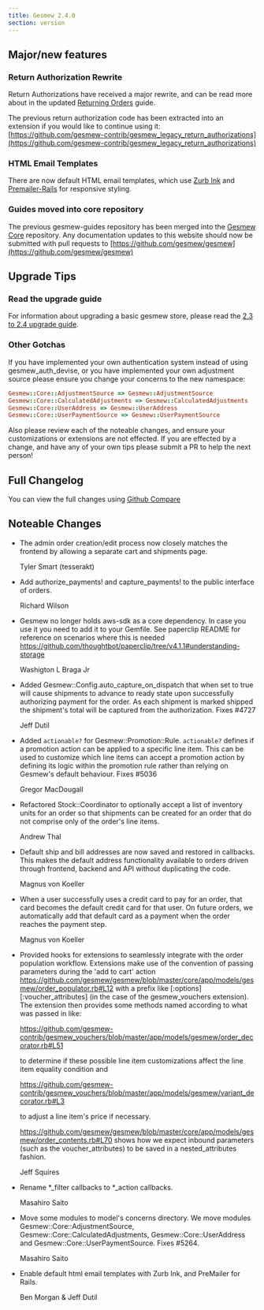 ```yaml
---
title: Gesmew 2.4.0
section: version
---
```


## Major/new features

### Return Authorization Rewrite

Return Authorizations have received a major rewrite, and can be read more about in the updated [Returning Orders](http://guides.gesmewcommerce.com/user/returning_orders.html) guide.

The previous return authorization code has been extracted into an extension if you would like to continue using it:
[https://github.com/gesmew-contrib/gesmew_legacy_return_authorizations](https://github.com/gesmew-contrib/gesmew_legacy_return_authorizations)

### HTML Email Templates

There are now default HTML email templates, which use [Zurb Ink](http://zurb.com/ink/templates.php) and [Premailer-Rails](https://github.com/fphilipe/premailer-rails) for responsive styling.

### Guides moved into core repository

The previous gesmew-guides repository has been merged into the [Gesmew Core](https://github.com/gesmew/gesmew) repository.  Any documentation updates to this website should now be submitted with pull requests to [https://github.com/gesmew/gesmew](https://github.com/gesmew/gesmew)

## Upgrade Tips

### Read the upgrade guide

For information about upgrading a basic gesmew store, please read the [2.3 to 2.4 upgrade guide](http://guides.gesmewcommerce.com/developer/upgrades/two-dot-three-to-two-dot-four.html).

### Other Gotchas

If you have implemented your own authentication system instead of using gesmew_auth_devise,
or you have implemented your own adjustment source please ensure you change your
concerns to the new namespace:

```ruby
Gesmew::Core::AdjustmentSource => Gesmew::AdjustmentSource
Gesmew::Core::CalculatedAdjustments => Gesmew::CalculatedAdjustments
Gesmew::Core::UserAddress => Gesmew::UserAddress
Gesmew::Core::UserPaymentSource => Gesmew::UserPaymentSource
```

Also please review each of the noteable changes, and ensure your customizations
or extensions are not effected. If you are effected by a change, and have any
of your own tips please submit a PR to help the next person!

## Full Changelog

You can view the full changes using [Github Compare](https://github.com/gesmew/gesmew/compare/2-3-stable...2-4-stable)

## Noteable Changes
* The admin order creation/edit process now closely matches the frontend by allowing a separate cart and shipments page.

    Tyler Smart (tesserakt)


* Add authorize_payments! and capture_payments! to the public interface of orders.

    Richard Wilson

* Gesmew no longer holds aws-sdk as a core dependency. In case you use it
  you need to add it to your Gemfile. See paperclip README for reference on
  scenarios where this is needed https://github.com/thoughtbot/paperclip/tree/v4.1.1#understanding-storage

    Washigton L Braga Jr

* Added Gesmew::Config.auto_capture_on_dispatch that when set to true will
  cause shipments to advance to ready state upon successfully authorizing
  payment for the order.  As each shipment is marked shipped the
  shipment's total will be captured from the authorization. Fixes #4727

     Jeff Dutil

* Added `actionable?` for Gesmew::Promotion::Rule. `actionable?` defines
  if a promotion action can be applied to a specific line item. This
  can be used to customize which line items can accept a promotion
  action by defining its logic within the promotion rule rather than
  relying on Gesmew's default behaviour. Fixes #5036

    Gregor MacDougall

* Refactored Stock::Coordinator to optionally accept a list of inventory units
  for an order so that shipments can be created for an order that do not comprise
  only of the order's line items.

     Andrew Thal

* Default ship and bill addresses are now saved and restored in callbacks. This
  makes the default address functionality available to orders driven through
  frontend, backend and API without duplicating the code.

     Magnus von Koeller

* When a user successfully uses a credit card to pay for an order, that card
  becomes the default credit card for that user. On future orders, we automatically
  add that default card as a payment when the order reaches the payment step.

     Magnus von Koeller

* Provided hooks for extensions to seamlessly integrate with the order population workflow.
  Extensions make use of the convention of passing parameters during the 'add to cart'
  action https://github.com/gesmew/gesmew/blob/master/core/app/models/gesmew/order_populator.rb#L12
  with a prefix like [:options][:voucher_attributes] (in the case of the gesmew_vouchers
  extension).  The extension then provides some methods named according to what was passed in
  like:

  https://github.com/gesmew-contrib/gesmew_vouchers/blob/master/app/models/gesmew/order_decorator.rb#L51

  to determine if these possible line item customizations affect the line item equality condition and

  https://github.com/gesmew-contrib/gesmew_vouchers/blob/master/app/models/gesmew/variant_decorator.rb#L3

  to adjust a line item's price if necessary.

  https://github.com/gesmew/gesmew/blob/master/core/app/models/gesmew/order_contents.rb#L70
  shows how we expect inbound parameters (such as the voucher_attributes) to be saved in a
  nested_attributes fashion.

    Jeff Squires

* Rename *_filter callbacks to *_action callbacks.

    Masahiro Saito

* Move some modules to model's concerns directory.
  We move modules Gesmew::Core::AdjustmentSource, Gesmew::Core::CalculatedAdjustments, Gesmew::Core::UserAddress
  and Gesmew::Core::UserPaymentSource. Fixes #5264.

    Masahiro Saito

* Enable default html email templates with Zurb Ink, and PreMailer for Rails.

    Ben Morgan & Jeff Dutil
